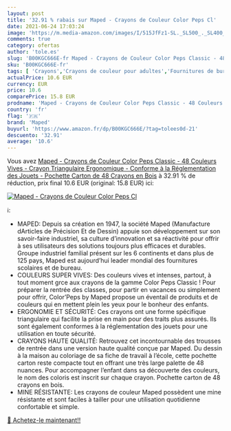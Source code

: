 ```yaml
---
layout: post
title: '32.91 % rabais sur Maped - Crayons de Couleur Color Peps Cl'
date: 2021-06-24 17:03:24
image: 'https://m.media-amazon.com/images/I/515JfFz1-SL._SL500_._SL400_.jpg'
comments: true
category: ofertas
author: 'tole.es'
slug: 'B00KGC666E-fr Maped - Crayons de Couleur Color Peps Classic - 48...'
sku: 'B00KGC666E-fr'
tags: [ 'Crayons','Crayons de couleur pour adultes','Fournitures de bureau','maped','Écriture', ]
actualPrice: 10.6 EUR
currency: EUR
price: 10.6
comparePrice: 15.8 EUR
prodname: 'Maped - Crayons de Couleur Color Peps Classic - 48 Couleurs Vives - Crayon Triangulaire Ergonomique - Conforme à la Réglementation des Jouets - Pochette Carton de 48 Crayons en Bois'
country: 'fr'
flag: '🇫🇷'
brand: 'Maped'
buyurl: 'https://www.amazon.fr/dp/B00KGC666E/?tag=tolees0d-21'
descuento: '32.91'
average: '10.6'
---
```


Vous avez [Maped - Crayons de Couleur Color Peps Classic - 48 Couleurs Vives - Crayon Triangulaire Ergonomique - Conforme à la Réglementation des Jouets - Pochette Carton de 48 Crayons en Bois](https://www.amazon.fr/dp/B00KGC666E/?tag=tolees0d-21)  à  32.91 % de réduction, prix final  10.6 EUR (original: 15.8 EUR) ici:

[![Maped - Crayons de Couleur Color Peps Cl](https://m.media-amazon.com/images/I/515JfFz1-SL._SL500_._SL400_.jpg)](https://www.amazon.fr/dp/B00KGC666E/?tag=tolees0d-21)

ℹ️:

- MAPED: Depuis sa création en 1947, la société Maped (Manufacture dArticles de Précision Et de Dessin) appuie son développement sur son savoir-faire industriel, sa culture d’innovation et sa réactivité pour offrir à ses utilisateurs des solutions toujours plus efficaces et durables. Groupe industriel familial présent sur les 6 continents et dans plus de 125 pays, Maped est aujourd’hui leader mondial des fournitures scolaires et de bureau.
- COULEURS SUPER VIVES: Des couleurs vives et intenses, partout, à tout moment grce aux crayons de la gamme Color Peps Classic ! Pour préparer la rentrée des classes, pour partir en vacances ou simplement pour offrir, Color’Peps by Maped propose un éventail de produits et de couleurs qui en mettent plein les yeux pour le bonheur des enfants.
- ERGONOMIE ET SÉCURITÉ: Ces crayons ont une forme spécifique triangulaire qui facilite la prise en main pour des traits plus assurés. Ils sont également conformes à la réglementation des jouets pour une utilisation en toute sécurité.
- CRAYONS HAUTE QUALITÉ: Retrouvez cet incontournable des trousses de rentrée dans une version haute qualité conçue par Maped. Du dessin à la maison au coloriage de sa fiche de travail à l’école, cette pochette carton reste compacte tout en offrant une très large palette de 48 nuances. Pour accompagner l’enfant dans sa découverte des couleurs, le nom des coloris est inscrit sur chaque crayon. Pochette carton de 48 crayons en bois.
- MINE RÉSISTANTE: Les crayons de couleur Maped possèdent une mine résistante et sont faciles à tailler pour une utilisation quotidienne confortable et simple.

[🛒 Achetez-le maintenant!!](https://www.amazon.fr/dp/B00KGC666E/?tag=tolees0d-21)
